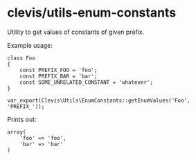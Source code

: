 # clevis/utils-enum-constants

Utility to get values of constants of given prefix.

Example usage:

	class Foo
	{
		const PREFIX_FOO = 'foo';
		const PREFIX_BAR = 'bar';
		const SOME_UNRELATED_CONSTANT = 'whatever';
	}

	var_export(Clevis\Utils\EnumConstants::getEnumValues('Foo', 'PREFIX_'));

Prints out:

	array(
		'foo' => 'foo',
		'bar' => 'bar'
	)
